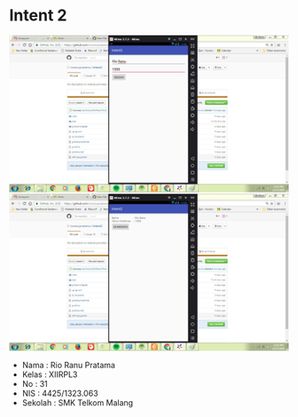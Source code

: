 # Intent 2

![Image](https://github.com/rioranupratama/intent2/blob/master/XIIRPL3%2331%23Intent%23Praktek2%231.jpg)
![Image](https://github.com/rioranupratama/intent2/blob/master/XIIRPL3%2331%23Intent%23Praktek2%232.jpg)

* Nama    : Rio Ranu Pratama
* Kelas   : XIIRPL3
* No      : 31
* NIS     : 4425/1323.063
* Sekolah : SMK Telkom Malang
